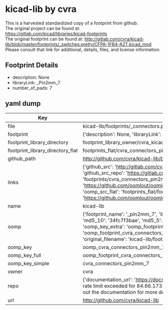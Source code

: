 # kicad-lib by cvra  
This is a harvested standardized copy of a footprint from github.  
The original project can be found at:  
https://gitlab.com/kicad/libraries/kicad-footprints  
The original footprint can be found at:
http://gitlab.com/cvra/kicad-lib/blob/master/footprints/_switches.pretty/CFPA-1FB4-A2T.kicad_mod
Please consult that link for additional, details, files, and license information.  
## Footprint Details
* description: None  
* libraryLink: _Pin2mm_7  
* number_of_pads: 7  
## yaml dump  
| Key | Value |  
| --- | --- |  
| file | kicad-lib/footprints/_connectors.pretty/_Pin2mm_7.kicad_mod |  
| footprint | {'description': None, 'libraryLink': '_Pin2mm_7', 'number_of_pads': 7} |  
| footprint_library_directory | footprint_library_owner/cvra_kicad-lib |  
| footprint_library_directory_flat | footprints_flat/cvra_connectors_pin2mm_7/working |  
| github_path | http://github.com/cvra/kicad-lib/blob/master/footprints/_connectors.pretty/_Pin2mm_7.kicad_mod |  
| links | {'github_src': 'http://gitlab.com/cvra/kicad-lib/blob/master/footprints/_switches.pretty/CFPA-1FB4-A2T.kicad_mod', 'github_src_repo': 'https://gitlab.com/kicad/libraries/kicad-footprints', 'oomp_bot': 'footprints/cvra_connectors_pin2mm_7/working', 'oomp_bot_github': 'https://github.com/oomlout/oomlout_oomp_footprint_bot/tree/main/footprints/cvra_connectors_pin2mm_7/working', 'oomp_src_flat': 'footprints_flat/footprints_flat/cvra_connectors_pin2mm_7/working', 'oomp_src_flat_github': 'https://github.com/oomlout/oomlout_oomp_footprint_src/tree/main/footprints_flat/cvra_connectors_pin2mm_7/working'} |  
| name | kicad-lib |  
| oomp | {'footprint_name': '_pin2mm_7', 'library_name': '_connectors', 'md5': '34fc7f3baeed5185280188059b6687ba', 'md5_10': '34fc7f3bae', 'md5_5': '34fc7', 'md5_6': '34fc7f', 'oomp_key': 'oomp_cvra_connectors_pin2mm_7', 'oomp_key_extra': 'oomp_footprint_cvra_connectors_pin2mm_7', 'oomp_key_full': 'oomp_footprint_cvra_connectors_pin2mm_7_34fc7f', 'oomp_key_simple': 'cvra_connectors_pin2mm_7', 'original_filename': 'kicad-lib/footprints/_connectors.pretty/_Pin2mm_7.kicad_mod', 'owner_name': 'cvra'} |  
| oomp_key | oomp_cvra_connectors_pin2mm_7 |  
| oomp_key_full | oomp_footprint_cvra_connectors_pin2mm_7 |  
| oomp_key_simple | cvra_connectors_pin2mm_7 |  
| owner | cvra |  
| repo | {'documentation_url': 'https://docs.github.com/rest/overview/resources-in-the-rest-api#rate-limiting', 'message': "API rate limit exceeded for 84.66.173.59. (But here's the good news: Authenticated requests get a higher rate limit. Check out the documentation for more details.)"} |  
| url | http://github.com/cvra/kicad-lib |  

